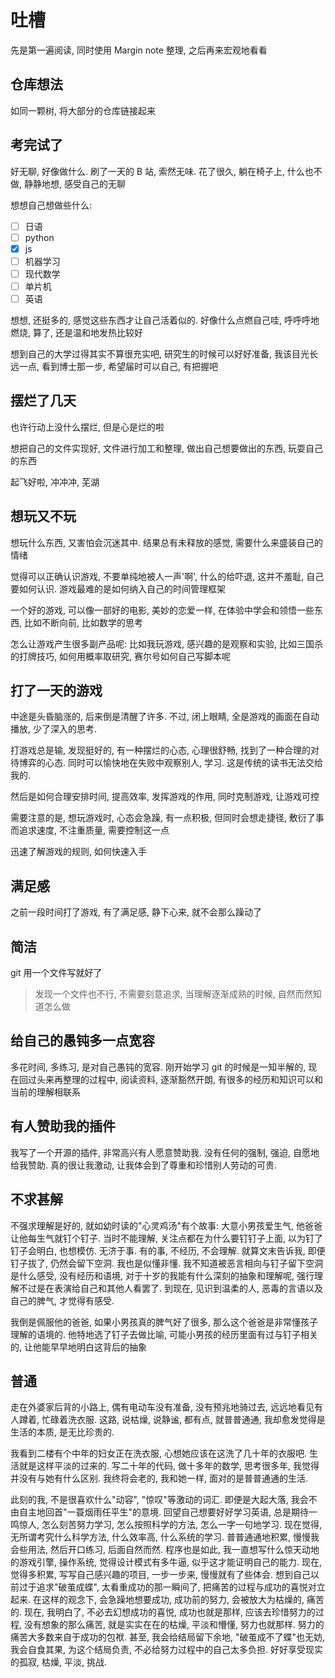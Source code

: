 # 吐槽

先是第一遍阅读, 同时使用 Margin note 整理, 之后再来宏观地看看

## 仓库想法

如同一颗树, 将大部分的仓库链接起来

## 考完试了

好无聊, 好像做什么. 刷了一天的 B 站, 索然无味. 花了很久, 躺在椅子上, 什么也不做, 静静地想, 感受自己的无聊

想想自己想做些什么:

- [ ] 日语
- [ ] python
- [x] js
- [ ] 机器学习
- [ ] 现代数学
- [ ] 单片机
- [ ] 英语

想想, 还挺多的, 感觉这些东西才让自己活着似的. 好像什么点燃自己哇, 呼呼呼地燃烧, 算了, 还是温和地发热比较好

想到自己的大学过得其实不算很充实吧, 研究生的时候可以好好准备, 我该目光长远一点, 看到博士那一步, 希望届时可以自己, 有把握吧

## 摆烂了几天

也许行动上没什么摆烂, 但是心是烂的啦

想把自己的文件实现好, 文件进行加工和整理, 做出自己想要做出的东西, 玩耍自己的东西

起飞好啦, 冲冲冲, 芜湖

## 想玩又不玩

想玩什么东西, 又害怕会沉迷其中. 结果总有未释放的感觉, 需要什么来盛装自己的情绪

觉得可以正确认识游戏, 不要单纯地被人一声'啊', 什么的给吓退, 这并不羞耻, 自己要如何认识. 游戏最难的是如何纳入自己的时间管理框架

一个好的游戏, 可以像一部好的电影, 美妙的恋爱一样, 在体验中学会和领悟一些东西, 比如不断向前, 比如数学的思考

怎么让游戏产生很多副产品呢: 比如我玩游戏, 感兴趣的是观察和实验, 比如三国杀的打牌技巧, 如何用概率取研究, 赛尔号如何自己写脚本呢

## 打了一天的游戏

中途是头昏脑涨的, 后来倒是清醒了许多. 不过, 闭上眼睛, 全是游戏的画面在自动播放, 少了深入的思考.

打游戏总是输, 发现挺好的, 有一种摆烂的心态, 心理很舒畅, 找到了一种合理的对待博弈的心态. 同时可以愉快地在失败中观察别人, 学习. 这是传统的读书无法交给我的.

然后是如何合理安排时间, 提高效率, 发挥游戏的作用, 同时克制游戏, 让游戏可控

需要注意的是, 想玩游戏时, 心态会急躁, 有一点积极, 但同时会想走捷径, 敷衍了事而追求速度, 不注重质量, 需要控制这一点

迅速了解游戏的规则, 如何快速入手

## 满足感

之前一段时间打了游戏, 有了满足感, 静下心来, 就不会那么躁动了

## 简洁

git 用一个文件写就好了

> 发现一个文件也不行, 不需要刻意追求, 当理解逐渐成熟的时候, 自然而然知道怎么做

## 给自己的愚钝多一点宽容

多花时间, 多练习, 是对自己愚钝的宽容. 刚开始学习 git 的时候是一知半解的, 现在回过头来再整理的过程中, 阅读资料, 逐渐豁然开朗, 有很多的经历和知识可以和当前的理解相联系

## 有人赞助我的插件

我写了一个开源的插件, 非常高兴有人愿意赞助我. 没有任何的强制, 强迫, 自愿地给我赞助. 真的很让我激动, 让我体会到了尊重和珍惜别人劳动的可贵.

## 不求甚解

不强求理解是好的, 就如幼时读的"心灵鸡汤"有个故事: 大意小男孩爱生气, 他爸爸让他每生气就钉个钉子. 当时不能理解, 关注点都在为什么要钉钉子上面, 以为钉了钉子会明白, 也想模仿. 无济于事. 有的事, 不经历, 不会理解. 就算文末告诉我, 即便钉子拔了, 仍然会留下空洞. 我也是似懂非懂. 我不知道被恶言相向与钉子留下空洞是什么感受, 没有经历和语境, 对于十岁的我能有什么深刻的抽象和理解呢, 强行理解不过是在表演给自己和其他人看罢了. 到现在, 见识到温柔的人, 恶毒的言语以及自己的脾气, 才觉得有感受.

我倒是佩服他的爸爸, 如果小男孩真的脾气好了很多, 那么这个爸爸是非常懂孩子理解的语境的. 他特地选了钉子去做比喻, 可能小男孩的经历里面有过与钉子相关的, 让他能早早地明白这背后的抽象

## 普通

走在外婆家后背的小路上, 偶有电动车没有准备, 没有预兆地骑过去, 远远地看见有人蹲着, 忙碌着洗衣服. 这路, 说枯燥, 说静谧, 都有点, 就普普通通, 我却愈发觉得是生活的本质, 是无比珍贵的.

我看到二楼有个中年的妇女正在洗衣服, 心想她应该在这洗了几十年的衣服吧. 生活就是这样平淡的过来的. 写二十年的代码, 做十多年的数学, 思考很多年, 我觉得并没有与她有什么区别. 我终将会老的, 我和她一样, 面对的是普普通通的生活.

此刻的我, 不是很喜欢什么"动容", "惊叹"等激动的词汇. 即便是大起大落, 我会不由自主地回首"一蓑烟雨任平生"的意境. 回望自己想要好好学习英语, 总是期待一鸣惊人, 怎么刻苦努力学习, 怎么按照科学的方法, 怎么一字一句地学习. 现在觉得, 无所谓考究什么科学方法, 什么效率高, 什么系统的学习. 普普通通地积累, 慢慢我会些用法, 然后开口练习, 后面自然而然. 程序也是如此, 我一直想写什么惊天动地的游戏引擎, 操作系统, 觉得设计模式有多牛逼, 似乎这才能证明自己的能力. 现在, 觉得多积累, 写写自己感兴趣的项目, 一步一步来, 慢慢就有了些体会. 想到自己以前过于追求"破茧成蝶", 太看重成功的那一瞬间了, 把痛苦的过程与成功的喜悦对立起来. 在这样的观念下, 会急躁地想要成功, 成功前的努力, 会被放大为枯燥的, 痛苦的. 现在, 我明白了, 不必去幻想成功的喜悦, 成功也就是那样, 应该去珍惜努力的过程, 没有想象的那么痛苦, 就是实实在在的枯燥, 平淡和懵懂, 努力也就那样. 努力的痛苦大多数来自于成功的包袱. 甚至, 我会给结局留下余地, "破茧成不了蝶"也无妨, 我会自食其果, 为这个结局负责, 不必给努力过程中的自己太多负担. 好好享受现实的孤寂, 枯燥, 平淡, 挑战.
